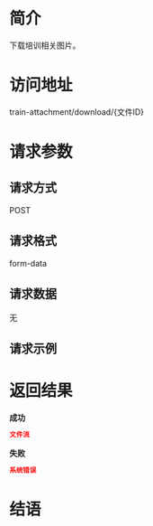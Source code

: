 # 简介
下载培训相关图片。

# 访问地址
train-attachment/download/{文件ID}

# 请求参数

## 请求方式
POST

## 请求格式
form-data

## 请求数据
无


## 请求示例


# 返回结果
**成功**
```json
文件流
```

**失败**
```json
系统错误
```

# 结语
